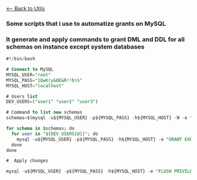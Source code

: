 [<-- Back to Utils](https://github.com/mtemporim/Databases/tree/main/MySQL/Utils)


### Some scripts that i use to automatize grants on MySQL

### It generate and apply commands to grant DML and DDL for all schemas on instance except system databases
```sql
#!/bin/bash

# Connect to MySQL
MYSQL_USER="root"
MYSQL_PASS="1QwK(y&QE&R!!b\%"
MYSQL_HOST="localhost"

# Users list 
DEV_USERS=("user1" "user2" "user3")

# Command to list new schemas 
schemas=$(mysql -u${MYSQL_USER} -p${MYSQL_PASS} -h${MYSQL_HOST} -N -e "SHOW DATABASES;" | grep -Ev "(information_schema|performance_schema|mysql|sys)")

for schema in $schemas; do
  for user in "${DEV_USERS[@]}"; do
    mysql -u${MYSQL_USER} -p${MYSQL_PASS} -h${MYSQL_HOST} -e "GRANT EXECUTE, SELECT, SHOW VIEW, ALTER, ALTER ROUTINE, CREATE, CREATE ROUTINE, CREATE TEMPORARY TABLES, CREATE VIEW, DELETE, DROP, EVENT, INDEX, INSERT, REFERENCES, TRIGGER, UPDATE, LOCK TABLES ON ${schema}.* TO '${user}'@'%';"
  done
done

#  Apply changes 

mysql -u${MYSQL_USER} -p${MYSQL_PASS} -h${MYSQL_HOST} -e "FLUSH PRIVILEGES;"
```